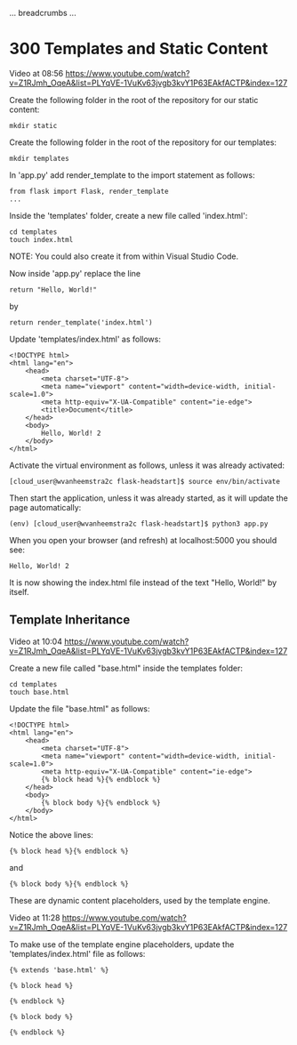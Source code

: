 ... breadcrumbs ...

# 300 Templates and Static Content


Video at 08:56 https://www.youtube.com/watch?v=Z1RJmh_OqeA&list=PLYqVE-1VuKv63jvgb3kvY1P63EAkfACTP&index=127

Create the following folder in the root of the repository for our static content:

```
mkdir static
```

Create the following folder in the root of the repository for our templates:

```
mkdir templates
```

In 'app.py' add render_template to the import statement as follows:

```
from flask import Flask, render_template
...
```

Inside the 'templates' folder, create a new file called 'index.html':

```
cd templates
touch index.html
```

NOTE: You could also create it from within Visual Studio Code.

Now inside 'app.py' replace the line 

```
return "Hello, World!"
```

by

```
return render_template('index.html')
```

Update 'templates/index.html' as follows:

```
<!DOCTYPE html>
<html lang="en">
    <head>
        <meta charset="UTF-8">
        <meta name="viewport" content="width=device-width, initial-scale=1.0">
        <meta http-equiv="X-UA-Compatible" content="ie-edge">
        <title>Document</title>
    </head>
    <body>
        Hello, World! 2
    </body>
</html>
```

Activate the virtual environment as follows, unless it was already activated:

```
[cloud_user@wvanheemstra2c flask-headstart]$ source env/bin/activate
```

Then start the application, unless it was already started, as it will update the page automatically:

```
(env) [cloud_user@wvanheemstra2c flask-headstart]$ python3 app.py
```

When you open your browser (and refresh) at localhost:5000 you should see:

```
Hello, World! 2
```

It is now showing the index.html file instead of the text "Hello, World!" by itself.


## Template Inheritance

Video at 10:04 https://www.youtube.com/watch?v=Z1RJmh_OqeA&list=PLYqVE-1VuKv63jvgb3kvY1P63EAkfACTP&index=127

Create a new file called "base.html" inside the templates folder:

```
cd templates
touch base.html
```

Update the file "base.html" as follows:

```
<!DOCTYPE html>
<html lang="en">
    <head>
        <meta charset="UTF-8">
        <meta name="viewport" content="width=device-width, initial-scale=1.0">
        <meta http-equiv="X-UA-Compatible" content="ie-edge">
        {% block head %}{% endblock %}
    </head>
    <body>
        {% block body %}{% endblock %}
    </body>
</html>
```
Notice the above lines:

```
{% block head %}{% endblock %}
```
and
```
{% block body %}{% endblock %}
```

These are dynamic content placeholders, used by the template engine.

Video at 11:28 https://www.youtube.com/watch?v=Z1RJmh_OqeA&list=PLYqVE-1VuKv63jvgb3kvY1P63EAkfACTP&index=127

To make use of the template engine placeholders, update the 'templates/index.html' file as follows:

```
{% extends 'base.html' %}

{% block head %}

{% endblock %}

{% block body %}

{% endblock %}
```


